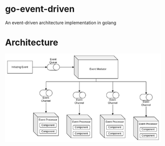 # go-event-driven
An event-driven architecture implementation in golang

# Architecture
![event-driven architecture topology](doc/event-driven-architecture.png)